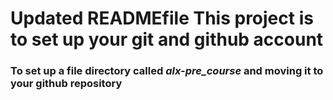 # Updated READMEfile This project is to set up your git and github account
### To set up a file directory called *alx-pre_course* and moving it to your github  repository
